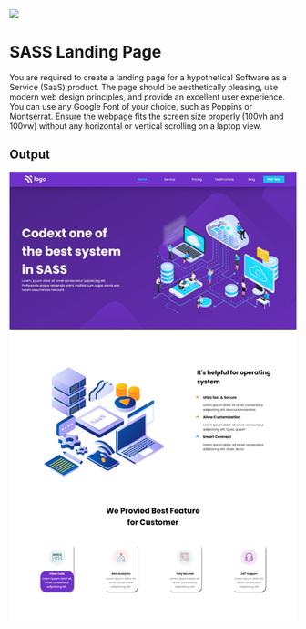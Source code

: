 ![](https://img.shields.io/badge/Live%20Project%2013-SASS%20Landing%20Page-brightgreen)

# SASS Landing Page
You are required to create a landing page for a hypothetical Software as a Service (SaaS) product. The page should be aesthetically pleasing, use modern web design principles, and provide an excellent user experience. You can use any Google Font of your choice, such as Poppins or Montserrat. Ensure the webpage fits the screen size properly (100vh and 100vw) without any horizontal or vertical scrolling on a laptop view.


## Output

![alt text](./project%20img/porject%2013.jpeg)

